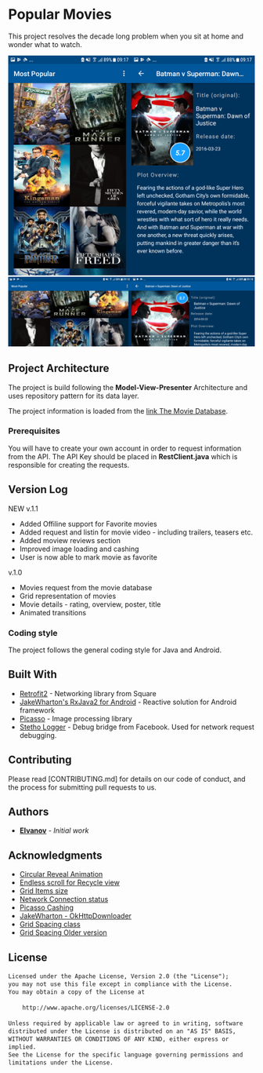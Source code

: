 # Popular Movies

This project resolves the decade long problem when you sit at home and wonder what to watch. 


<img src="screens/Screen-MovieCollection-port.png" width="50%" height="50%"><img src="screens/Screen-MovieDetails_port.png" width="50%" height="50%"><img src="screens/Screen-collection-land.png" width="50%" height="50%"><img src="screens/Screen-Details-land.png" width="50%" height="50%">

## Project Architecture

The project is build following the **Model-View-Presenter** Architecture and uses repository pattern for its data layer.

The project information is loaded from the [link The Movie Database](https://www.themoviedb.org/documentation/api?language=en).

### Prerequisites

You will have to create your own account in order to request information from the API.
The API Key should be placed in **RestClient.java** which is responsible for creating the requests.

## Version Log
NEW v.1.1
- Added Offiline support for Favorite movies
- Added request and listin for movie video - including trailers, teasers etc.
- Added moview reviews section
- Improved image loading and cashing
- User is now able to mark movie as favorite

v.1.0
- Movies request from the movie database
- Grid representation of movies
- Movie details - rating, overview, poster, title
- Animated transitions


### Coding style 
The project follows the general coding style for Java and Android.


## Built With

* [Retrofit2](http://square.github.io/retrofit/) - Networking library from Square
* [JakeWharton's RxJava2 for Android](https://github.com/ReactiveX/RxAndroid) - Reactive solution for Android framework
* [Picasso](http://square.github.io/picasso/) - Image processing library
* [Stetho Logger](http://facebook.github.io/stetho/) - Debug bridge from Facebook. Used for network request debugging.

## Contributing

Please read [CONTRIBUTING.md] for details on our code of conduct, and the process for submitting pull requests to us.

## Authors

* **[EIvanov](https://github.com/MobileEIvanov)** - *Initial work*

## Acknowledgments

* [Circular Reveal Animation](https://stackoverflow.com/questions/41132475/translation-animation-starts-off-screen-instead-of-where-it-belongs) 
* [Endless scroll for Recycle view](https://stackoverflow.com/questions/35673854/how-to-implement-infinite-scroll-in-gridlayout-recylcerview)
* [Grid Items size](https://stackoverflow.com/questions/33575731/gridlayoutmanager-how-to-auto-fit-columns)
* [Network Connection status](https://stackoverflow.com/questions/4238921/detect-whether-there-is-an-internet-connection-available-on-android)
* [Picasso Cashing](https://stackoverflow.com/questions/23978828/how-do-i-use-disk-caching-in-picasso)
* [JakeWharton - OkHttpDownloader](https://github.com/JakeWharton/picasso2-okhttp3-downloader)
* [Grid Spacing class](https://gist.github.com/alexfu/f7b8278009f3119f523a)
* [Grid Spacing Older version](https://gist.github.com/liangzhitao/e57df3c3232ee446d464)
## License

    Licensed under the Apache License, Version 2.0 (the "License");
    you may not use this file except in compliance with the License.
    You may obtain a copy of the License at

        http://www.apache.org/licenses/LICENSE-2.0

    Unless required by applicable law or agreed to in writing, software
    distributed under the License is distributed on an "AS IS" BASIS,
    WITHOUT WARRANTIES OR CONDITIONS OF ANY KIND, either express or implied.
    See the License for the specific language governing permissions and
    limitations under the License.


